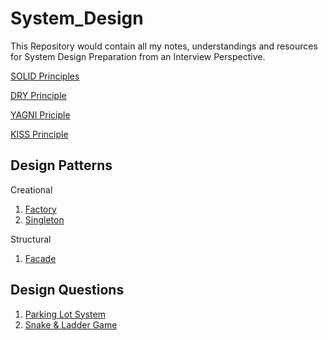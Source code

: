 # System_Design

This Repository would contain all my notes, understandings and resources for System Design Preparation from an Interview Perspective.

[SOLID Principles](SOLID/SOLID.md)

[DRY Principle](DRY/DRY.md)

[YAGNI Priciple](YAGNI/YAGNI.md)

[KISS Principle](KISS/KISS.md)

## **Design Patterns**

Creational

1. [Factory](/Design%20Patterns/Creational/Factory.md)
2. [Singleton](/Design%20Patterns/Creational/Singleton.md)

Structural

1. [Facade](/Design%20Patterns/Structural/Facade.md)

## Design Questions

1. [Parking Lot System](/Design_Questions/Parking_Lot_System)
2. [Snake & Ladder Game](/Design_Questions/Snake_And_Ladder)
